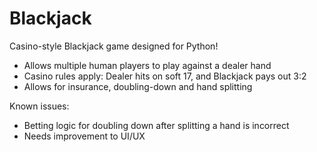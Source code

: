 # Blackjack

Casino-style Blackjack game designed for Python!

- Allows multiple human players to play against a dealer hand
- Casino rules apply: Dealer hits on soft 17, and Blackjack pays out 3:2
- Allows for insurance, doubling-down and hand splitting

Known issues:
- Betting logic for doubling down after splitting a hand is incorrect
- Needs improvement to UI/UX
